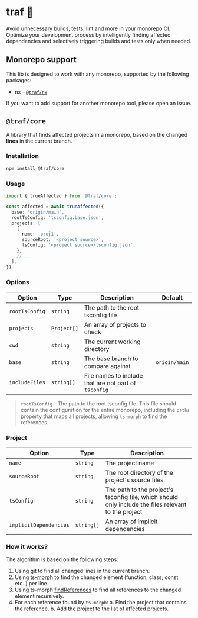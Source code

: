 # traf 🚀

Avoid unnecessary builds, tests, lint and more in your monorepo CI. Optimize your development process by intelligently finding affected dependencies and selectively triggering builds and tests only when needed.

## Monorepo support

This lib is designed to work with any monorepo, supported by the following packages:

- nx - [`@traf/nx`](https://github.com/lemonade-hq/traf#trafnx)

If you want to add support for another monorepo tool, please open an issue.

## `@traf/core`

A library that finds affected projects in a monorepo, based on the changed **lines** in the current branch.

### Installation

```bash
npm install @traf/core
```

### **Usage**

```ts
import { trueAffected } from '@traf/core';

const affected = await trueAffected({
  base: 'origin/main',
  rootTsConfig: 'tsconfig.base.json',
  projects: [
    {
      name: 'proj1',
      sourceRoot: '<project source>',
      tsConfig: '<project source>/tsconfig.json',
    },
    // ...
  ],
})
```

### **Options**

| Option         | Type        | Description                                                  | Default       |
| -------------- | ----------- | ------------------------------------------------------------ | ------------- |
| `rootTsConfig` | `string`    | The path to the root tsconfig file                           |               |
| `projects`     | `Project[]` | An array of projects to check                                |               |
| `cwd`          | `string`    | The current working directory                                |               |
| `base`         | `string`    | The base branch to compare against                           | `origin/main` |
| `includeFiles` | `string[]`  | File names to include that are not part of `tsconfig` |               |

> `rootTsConfig` - The path to the root tsconfig file. This file should contain the configuration for the entire monorepo, including the `paths` property that maps all projects, allowing `ts-morph` to find the references.

### **Project**

| Option                 | Type       | Description                                                       |
| ---------------------- | ---------- | ----------------------------------------------------------------- |
| `name`                 | `string`   | The project name                                                  |
| `sourceRoot`           | `string`   | The root directory of the project's source files                                           |
| `tsConfig`             | `string`   | The path to the project's tsconfig file, which should only include the files relevant to the project|
| `implicitDependencies` | `string[]` | An array of implicit dependencies                                 |

### How it works?

The algorithm is based on the following steps:

1. Using git to find all changed lines in the current branch.
2. Using [ts-morph](https://ts-morph.com/) to find the changed element (function, class, const etc..) per line.
3. Using ts-morph [findReferences](https://ts-morph.com/navigation/finding-references#finding-referencing-nodes) to find all references to the changed element recursively.
4. For each reference found by `ts-morph`:
   a. Find the project that contains the reference.
   b. Add the project to the list of affected projects.
